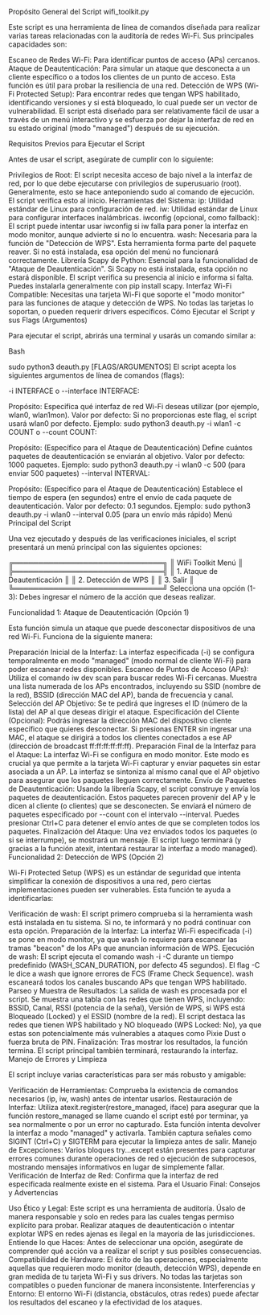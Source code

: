 Propósito General del Script wifi_toolkit.py

Este script es una herramienta de línea de comandos diseñada para realizar varias tareas relacionadas con la auditoría de redes Wi-Fi. Sus principales capacidades son:

Escaneo de Redes Wi-Fi: Para identificar puntos de acceso (APs) cercanos.
Ataque de Deautenticación: Para simular un ataque que desconecta a un cliente específico o a todos los clientes de un punto de acceso. Esta función es útil para probar la resiliencia de una red.
Detección de WPS (Wi-Fi Protected Setup): Para encontrar redes que tengan WPS habilitado, identificando versiones y si está bloqueado, lo cual puede ser un vector de vulnerabilidad.
El script está diseñado para ser relativamente fácil de usar a través de un menú interactivo y se esfuerza por dejar la interfaz de red en su estado original (modo "managed") después de su ejecución.

Requisitos Previos para Ejecutar el Script

Antes de usar el script, asegúrate de cumplir con lo siguiente:

Privilegios de Root: El script necesita acceso de bajo nivel a la interfaz de red, por lo que debe ejecutarse con privilegios de superusuario (root). Generalmente, esto se hace anteponiendo sudo al comando de ejecución. El script verifica esto al inicio.
Herramientas del Sistema:
ip: Utilidad estándar de Linux para configuración de red.
iw: Utilidad estándar de Linux para configurar interfaces inalámbricas.
iwconfig (opcional, como fallback): El script puede intentar usar iwconfig si iw falla para poner la interfaz en modo monitor, aunque advierte si no lo encuentra.
wash: Necesaria para la función de "Detección de WPS". Esta herramienta forma parte del paquete reaver. Si no está instalada, esa opción del menú no funcionará correctamente.
Librería Scapy de Python: Esencial para la funcionalidad de "Ataque de Deautenticación". Si Scapy no está instalada, esta opción no estará disponible. El script verifica su presencia al inicio e informa si falta. Puedes instalarla generalmente con pip install scapy.
Interfaz Wi-Fi Compatible: Necesitas una tarjeta Wi-Fi que soporte el "modo monitor" para las funciones de ataque y detección de WPS. No todas las tarjetas lo soportan, o pueden requerir drivers específicos.
Cómo Ejecutar el Script y sus Flags (Argumentos)

Para ejecutar el script, abrirás una terminal y usarás un comando similar a:

Bash

sudo python3 deauth.py [FLAGS/ARGUMENTOS]
El script acepta los siguientes argumentos de línea de comandos (flags):

-i INTERFACE o --interface INTERFACE:

Propósito: Especifica qué interfaz de red Wi-Fi deseas utilizar (por ejemplo, wlan0, wlan1mon).
Valor por defecto: Si no proporcionas este flag, el script usará wlan0 por defecto.
Ejemplo: sudo python3 deauth.py -i wlan1
-c COUNT o --count COUNT:

Propósito: (Específico para el Ataque de Deautenticación) Define cuántos paquetes de deautenticación se enviarán al objetivo.
Valor por defecto: 1000 paquetes.
Ejemplo: sudo python3 deauth.py -i wlan0 -c 500 (para enviar 500 paquetes)
--interval INTERVAL:

Propósito: (Específico para el Ataque de Deautenticación) Establece el tiempo de espera (en segundos) entre el envío de cada paquete de deautenticación.
Valor por defecto: 0.1 segundos.
Ejemplo: sudo python3 deauth.py -i wlan0 --interval 0.05 (para un envío más rápido)
Menú Principal del Script

Una vez ejecutado y después de las verificaciones iniciales, el script presentará un menú principal con las siguientes opciones:

╔══════════════════════════════╗
║       WiFi Toolkit Menú      ║
╠══════════════════════════════╣
║ 1. Ataque de Deautenticación ║
║ 2. Detección de WPS          ║
║ 3. Salir                     ║
╚══════════════════════════════╝
Selecciona una opción (1-3):
Debes ingresar el número de la acción que deseas realizar.

Funcionalidad 1: Ataque de Deautenticación (Opción 1)

Esta función simula un ataque que puede desconectar dispositivos de una red Wi-Fi. Funciona de la siguiente manera:

Preparación Inicial de la Interfaz:
La interfaz especificada (-i) se configura temporalmente en modo "managed" (modo normal de cliente Wi-Fi) para poder escanear redes disponibles.
Escaneo de Puntos de Acceso (APs):
Utiliza el comando iw dev <interfaz> scan para buscar redes Wi-Fi cercanas.
Muestra una lista numerada de los APs encontrados, incluyendo su SSID (nombre de la red), BSSID (dirección MAC del AP), banda de frecuencia y canal.
Selección del AP Objetivo:
Se te pedirá que ingreses el ID (número de la lista) del AP al que deseas dirigir el ataque.
Especificación del Cliente (Opcional):
Podrás ingresar la dirección MAC del dispositivo cliente específico que quieres desconectar.
Si presionas ENTER sin ingresar una MAC, el ataque se dirigirá a todos los clientes conectados a ese AP (dirección de broadcast ff:ff:ff:ff:ff:ff).
Preparación Final de la Interfaz para el Ataque:
La interfaz Wi-Fi se configura en modo monitor. Este modo es crucial ya que permite a la tarjeta Wi-Fi capturar y enviar paquetes sin estar asociada a un AP.
La interfaz se sintoniza al mismo canal que el AP objetivo para asegurar que los paquetes lleguen correctamente.
Envío de Paquetes de Deautenticación:
Usando la librería Scapy, el script construye y envía los paquetes de deautenticación.
Estos paquetes parecen provenir del AP y le dicen al cliente (o clientes) que se desconecten.
Se enviará el número de paquetes especificado por --count con el intervalo --interval.
Puedes presionar Ctrl+C para detener el envío antes de que se completen todos los paquetes.
Finalización del Ataque:
Una vez enviados todos los paquetes (o si se interrumpe), se mostrará un mensaje.
El script luego terminará (y gracias a la función atexit, intentará restaurar la interfaz a modo managed).
Funcionalidad 2: Detección de WPS (Opción 2)

Wi-Fi Protected Setup (WPS) es un estándar de seguridad que intenta simplificar la conexión de dispositivos a una red, pero ciertas implementaciones pueden ser vulnerables. Esta función te ayuda a identificarlas:

Verificación de wash:
El script primero comprueba si la herramienta wash está instalada en tu sistema. Si no, te informará y no podrá continuar con esta opción.
Preparación de la Interfaz:
La interfaz Wi-Fi especificada (-i) se pone en modo monitor, ya que wash lo requiere para escanear las tramas "beacon" de los APs que anuncian información de WPS.
Ejecución de wash:
El script ejecuta el comando wash -i <interfaz> -C durante un tiempo predefinido (WASH_SCAN_DURATION, por defecto 45 segundos). El flag -C le dice a wash que ignore errores de FCS (Frame Check Sequence).
wash escaneará todos los canales buscando APs que tengan WPS habilitado.
Parseo y Muestra de Resultados:
La salida de wash es procesada por el script.
Se muestra una tabla con las redes que tienen WPS, incluyendo: BSSID, Canal, RSSI (potencia de la señal), Versión de WPS, si WPS está Bloqueado (Locked) y el ESSID (nombre de la red).
El script destaca las redes que tienen WPS habilitado y NO bloqueado (WPS Locked: No), ya que estas son potencialmente más vulnerables a ataques como Pixie Dust o fuerza bruta de PIN.
Finalización:
Tras mostrar los resultados, la función termina. El script principal también terminará, restaurando la interfaz.
Manejo de Errores y Limpieza

El script incluye varias características para ser más robusto y amigable:

Verificación de Herramientas: Comprueba la existencia de comandos necesarios (ip, iw, wash) antes de intentar usarlos.
Restauración de Interfaz:
Utiliza atexit.register(restore_managed, iface) para asegurar que la función restore_managed se llame cuando el script esté por terminar, ya sea normalmente o por un error no capturado. Esta función intenta devolver la interfaz a modo "managed" y activarla.
También captura señales como SIGINT (Ctrl+C) y SIGTERM para ejecutar la limpieza antes de salir.
Manejo de Excepciones: Varios bloques try...except están presentes para capturar errores comunes durante operaciones de red o ejecución de subprocesos, mostrando mensajes informativos en lugar de simplemente fallar.
Verificación de Interfaz de Red: Confirma que la interfaz de red especificada realmente existe en el sistema.
Para el Usuario Final: Consejos y Advertencias

Uso Ético y Legal: Este script es una herramienta de auditoría. Úsalo de manera responsable y solo en redes para las cuales tengas permiso explícito para probar. Realizar ataques de deautenticación o intentar explotar WPS en redes ajenas es ilegal en la mayoría de las jurisdicciones.
Entiende lo que Haces: Antes de seleccionar una opción, asegúrate de comprender qué acción va a realizar el script y sus posibles consecuencias.
Compatibilidad de Hardware: El éxito de las operaciones, especialmente aquellas que requieren modo monitor (deauth, detección WPS), depende en gran medida de tu tarjeta Wi-Fi y sus drivers. No todas las tarjetas son compatibles o pueden funcionar de manera inconsistente.
Interferencias y Entorno: El entorno Wi-Fi (distancia, obstáculos, otras redes) puede afectar los resultados del escaneo y la efectividad de los ataques.
